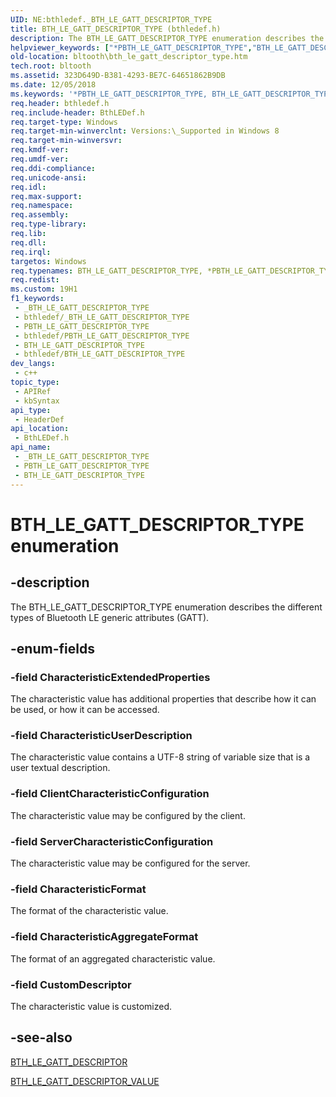```yaml
---
UID: NE:bthledef._BTH_LE_GATT_DESCRIPTOR_TYPE
title: BTH_LE_GATT_DESCRIPTOR_TYPE (bthledef.h)
description: The BTH_LE_GATT_DESCRIPTOR_TYPE enumeration describes the different types of Bluetooth LE generic attributes (GATT).
helpviewer_keywords: ["*PBTH_LE_GATT_DESCRIPTOR_TYPE","BTH_LE_GATT_DESCRIPTOR_TYPE","BTH_LE_GATT_DESCRIPTOR_TYPE enumeration [Bluetooth Devices]","CharacteristicAggregateFormat","CharacteristicExtendedProperties","CharacteristicFormat","CharacteristicUserDescription","ClientCharacteristicConfiguration","CustomDescriptor","ServerCharacteristicConfiguration","bltooth.bth_le_gatt_descriptor_type","bthledef/BTH_LE_GATT_DESCRIPTOR_TYPE","bthledef/CharacteristicAggregateFormat","bthledef/CharacteristicExtendedProperties","bthledef/CharacteristicFormat","bthledef/CharacteristicUserDescription","bthledef/ClientCharacteristicConfiguration","bthledef/CustomDescriptor","bthledef/ServerCharacteristicConfiguration"]
old-location: bltooth\bth_le_gatt_descriptor_type.htm
tech.root: bltooth
ms.assetid: 323D649D-B381-4293-BE7C-64651862B9DB
ms.date: 12/05/2018
ms.keywords: '*PBTH_LE_GATT_DESCRIPTOR_TYPE, BTH_LE_GATT_DESCRIPTOR_TYPE, BTH_LE_GATT_DESCRIPTOR_TYPE enumeration [Bluetooth Devices], CharacteristicAggregateFormat, CharacteristicExtendedProperties, CharacteristicFormat, CharacteristicUserDescription, ClientCharacteristicConfiguration, CustomDescriptor, ServerCharacteristicConfiguration, bltooth.bth_le_gatt_descriptor_type, bthledef/BTH_LE_GATT_DESCRIPTOR_TYPE, bthledef/CharacteristicAggregateFormat, bthledef/CharacteristicExtendedProperties, bthledef/CharacteristicFormat, bthledef/CharacteristicUserDescription, bthledef/ClientCharacteristicConfiguration, bthledef/CustomDescriptor, bthledef/ServerCharacteristicConfiguration'
req.header: bthledef.h
req.include-header: BthLEDef.h
req.target-type: Windows
req.target-min-winverclnt: Versions:\_Supported in Windows 8
req.target-min-winversvr: 
req.kmdf-ver: 
req.umdf-ver: 
req.ddi-compliance: 
req.unicode-ansi: 
req.idl: 
req.max-support: 
req.namespace: 
req.assembly: 
req.type-library: 
req.lib: 
req.dll: 
req.irql: 
targetos: Windows
req.typenames: BTH_LE_GATT_DESCRIPTOR_TYPE, *PBTH_LE_GATT_DESCRIPTOR_TYPE
req.redist: 
ms.custom: 19H1
f1_keywords:
 - _BTH_LE_GATT_DESCRIPTOR_TYPE
 - bthledef/_BTH_LE_GATT_DESCRIPTOR_TYPE
 - PBTH_LE_GATT_DESCRIPTOR_TYPE
 - bthledef/PBTH_LE_GATT_DESCRIPTOR_TYPE
 - BTH_LE_GATT_DESCRIPTOR_TYPE
 - bthledef/BTH_LE_GATT_DESCRIPTOR_TYPE
dev_langs:
 - c++
topic_type:
 - APIRef
 - kbSyntax
api_type:
 - HeaderDef
api_location:
 - BthLEDef.h
api_name:
 - _BTH_LE_GATT_DESCRIPTOR_TYPE
 - PBTH_LE_GATT_DESCRIPTOR_TYPE
 - BTH_LE_GATT_DESCRIPTOR_TYPE
---
```


# BTH_LE_GATT_DESCRIPTOR_TYPE enumeration


## -description

The BTH_LE_GATT_DESCRIPTOR_TYPE enumeration describes the different types of Bluetooth LE generic attributes (GATT).

## -enum-fields

### -field CharacteristicExtendedProperties

The characteristic value has additional properties that describe how it  can be used, or how it can be accessed.

### -field CharacteristicUserDescription

The characteristic value contains a UTF-8 string of variable size that is a user textual
description.

### -field ClientCharacteristicConfiguration

The characteristic value may be configured by the
client.

### -field ServerCharacteristicConfiguration

The characteristic value may be configured for the
server.

### -field CharacteristicFormat

The format of the characteristic value.

### -field CharacteristicAggregateFormat

The format of an aggregated characteristic value.

### -field CustomDescriptor

The characteristic value is customized.

## -see-also

<a href="/windows/desktop/api/bthledef/ns-bthledef-bth_le_gatt_descriptor">BTH_LE_GATT_DESCRIPTOR</a>



<a href="/windows/desktop/api/bthledef/ns-bthledef-bth_le_gatt_descriptor_value">BTH_LE_GATT_DESCRIPTOR_VALUE</a>

